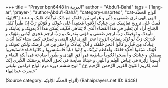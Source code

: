 +++
title = "Prayer bpn6448 in العربية"
author = "Abdu'l-Bahá"
tags = ['lang-ar', 'prayer-', "author-Abdu'l-Bahá", "category-unsorted", "cat-ألواح الخطّة الإلهيّة"]
+++
اِلهی اِلهی تَری ضَعفی و ذِلّی و هَوانی بَين خَلقک مَع ذلک تَوکَّلتُ عَليک و قُمتُ عُلی تَرويج تَعالِيمک بَين عِبادِک الأَقويا مُعتَمِداً عَلی حُولک و قُوّتک رَبِّ اِنّ طَيراً کَليل الجَناح أَراد أَن يَطير فی هذَا الفَضاء اَلّذی لا يَتناهی فَکَيف يُمکن هذَا الِّا بِعونک و عِنايتک و تأييدک و تُوفيقک رَبِّ ارحِم ضَعفی و قَوّنی بِقدرتک و رَبِّ ارحِم عَجزی أَيّدَنی بِقوّتِک و قُدرَتک رَبِّ لَو تُؤيّد بِنفثاتِ الرُوح اعجز الوَری لِبلغ المَنی و تَصرَّف کَيفَ يشاء کَما أَيّدت عِبادک مِن قَبل و کانُوا أعجز خَلقک و اَذلّ عِبادک و أحقَر مِن فی أَرضک وَلکن بَعونک و قُوّتک سَبَقوا أجلّاء خَلقک  وَأعاظم بَريَّتک و کانُوا ذباباً فَاستَنسِروا و کانُوا قباء فاستَبحروا بِفضلک و عِنايتک و أَصبحوا نُجُوماً ساطِعة فی أُفق الهُدی و طُيوراً صادِحة فی اَيکة البَقاء و اَسوداً زائِرة فی غِياض العِلم و النُهی و حَيتاناً سابِحة فی بُحوُر الحَياة بِرحمَتک الکُبری اِنّک أَنت لِکريم القَويّ العَزيز الرَّحمن الرَّحيم   ع‌ع 
" لوح ششم دوره دوم الواح فرامین تبلیغی حضرت عبدالبهاء"

(Source category: ألواح الخطّة الإلهيّة)
(Bahaiprayers.net ID: 6448)
